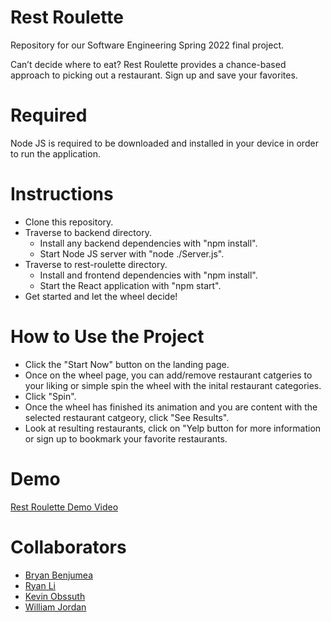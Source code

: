 # Rest Roulette
Repository for our Software Engineering Spring 2022 final project.

Can’t decide where to eat?
Rest Roulette provides a chance-based approach to picking out a restaurant.
Sign up and save your favorites.

# Required 
Node JS is required to be downloaded and installed in your device in order to run the application.

# Instructions 
* Clone this repository.
* Traverse to backend directory.
  * Install any backend dependencies with "npm install".
  * Start Node JS server with "node ./Server.js". 
* Traverse to rest-roulette directory.
  * Install and frontend dependencies with "npm install". 
  * Start the React application with "npm start". 
* Get started and let the wheel decide!

# How to Use the Project
* Click the "Start Now" button on the landing page.
* Once on the wheel page, you can add/remove restaurant catgeries to your liking or simple spin the wheel with the inital restaurant categories.
* Click "Spin".
* Once the wheel has finished its animation and you are content with the selected restaurant catgeory, click "See Results".
* Look at resulting restaurants, click on "Yelp button for more information or sign up to bookmark your favorite restaurants. 

# Demo
[Rest Roulette Demo Video](https://www.youtube.com/watch?v=DA4mXJHQTdg)

# Collaborators 
* [Bryan Benjumea](https://github.com/BryanBH)
* [Ryan Li](https://github.com/ryanli189)
* [Kevin Obssuth](https://github.com/kevinobssuth)
* [William Jordan](https://github.com/JordanW1atWIT)
